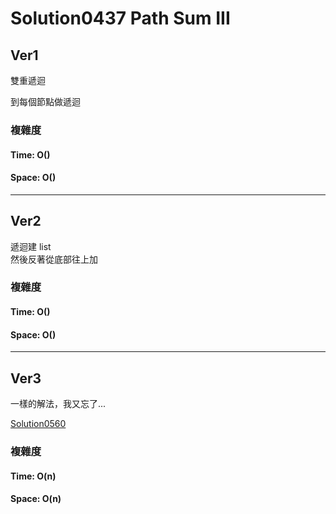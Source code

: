 # Solution0437 Path Sum III

## Ver1

雙重遞迴

到每個節點做遞迴

### 複雜度

#### Time: O()

#### Space: O()

---

## Ver2

遞迴建 list  
然後反著從底部往上加

### 複雜度

#### Time: O()

#### Space: O()

---

## Ver3

一樣的解法，我又忘了...

[Solution0560](../Solution0501_0700/Solution0560.md)

 

### 複雜度

#### Time: O(n)

#### Space: O(n)